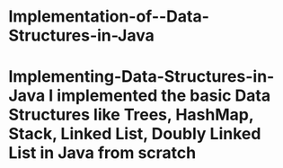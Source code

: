 # Implementation-of--Data-Structures-in-Java
# Implementing-Data-Structures-in-Java I implemented the basic Data Structures like Trees, HashMap, Stack, Linked List, Doubly Linked List in Java from scratch
